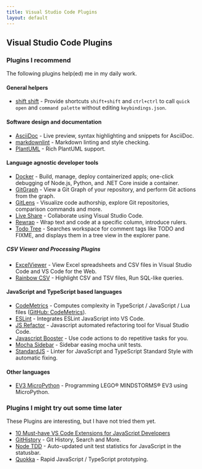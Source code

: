 ```yaml
---
title: Visual Studio Code Plugins
layout: default
---
```

## Visual Studio Code Plugins

### Plugins I recommend

The following plugins help(ed) me in my daily work.

#### General helpers

* [shift shift](https://marketplace.visualstudio.com/items?itemName=ahgood.shift-shift) - Provide shortcuts `shift+shift` and `ctrl+ctrl` to call `quick open` and `command palette` without editing `keybindings.json`.

#### Software design and documentation

* [AsciiDoc](https://github.com/asciidoctor/asciidoctor-vscode) - Live preview, syntax highlighting and snippets for AsciiDoc.
* [markdownlint](https://marketplace.visualstudio.com/items?itemName=DavidAnson.vscode-markdownlint) - Markdown linting and style checking.
* [PlantUML](https://github.com/qjebbs/vscode-plantuml) - Rich PlantUML support.

#### Language agnostic developer tools

* [Docker](https://github.com/microsoft/vscode-docker) - Build, manage, deploy containerized appls; one-click debugging of Node.js, Python, and .NET Core inside a container.
* [GitGraph](https://github.com/mhutchie/vscode-git-graph) - View a Git Graph of your repository, and perform Git actions from the graph.
* [GitLens](https://github.com/eamodio/vscode-gitlens) - Visualize code authorship, explore Git repositories, comparison commands and more.
* [Live Share](https://docs.microsoft.com/en-us/visualstudio/liveshare/use/vscode) - Collaborate using Visual Studio Code.
* [Rewrap](https://stkb.github.io/Rewrap/) - Wrap text and code at a specific column, introduce rulers.
* [Todo Tree](https://marketplace.visualstudio.com/items?itemName=Gruntfuggly.todo-tree) - Searches workspace for comment tags like TODO and FIXME, and displays them in a tree view in the explorer pane.

##### CSV Viewer and Processing Plugins

* [ExcelViewer](https://marketplace.visualstudio.com/items?itemName=GrapeCity.gc-excelviewer) - View Excel spreadsheets and CSV files in Visual Studio Code and VS Code for the Web.
* [Rainbow CSV](https://marketplace.visualstudio.com/items?itemName=mechatroner.rainbow-csv) - Highlight CSV and TSV files, Run SQL-like queries.

#### JavaScript and TypeScript based languages

* [CodeMetrics](https://marketplace.visualstudio.com/items?itemName=kisstkondoros.vscode-codemetrics) - Computes complexity in TypeScript / JavaScript / Lua files ([GitHub: CodeMetrics](https://github.com/kisstkondoros/codemetrics)).
* [ESLint](https://marketplace.visualstudio.com/items?itemName=dbaeumer.vscode-eslint) - Integrates ESLint JavaScript into VS Code.
* [JS Refactor](https://marketplace.visualstudio.com/items?itemName=cmstead.jsrefactor) - Javascript automated refactoring tool for Visual Studio Code.
* [Javascript Booster](https://marketplace.visualstudio.com/items?itemName=sburg.vscode-javascript-booster) - Use code actions to do repetitive tasks for you.
* [Mocha Sidebar](https://marketplace.visualstudio.com/items?itemName=maty.vscode-mocha-sidebar) - Sidebar easing mocha unit tests.
* [StandardJS](https://github.com/standard/vscode-standard) - Linter for JavaScript and TypeScript Standard Style with automatic fixing.

#### Other languages

* [EV3 MicroPython](https://marketplace.visualstudio.com/items?itemName=lego-education.ev3-micropython) - Programming LEGO® MINDSTORMS® EV3 using MicroPython.

### Plugins I might try out some time later

These Plugins are interesting, but I have not tried them yet.

* [10 Must-have VS Code Extensions for JavaScript Developers](https://www.sitepoint.com/vs-code-extensions-javascript-developers/)
* [GitHistory](https://github.com/DonJayamanne/gitHistoryVSCode) - Git History, Search and More.
* [Node TDD](https://marketplace.visualstudio.com/items?itemName=prashaantt.node-tdd) - Auto-updated unit test statistics for JavaScript in the statusbar.
* [Quokka](https://marketplace.visualstudio.com/items?itemName=WallabyJs.quokka-vscode) - Rapid JavaScript / TypeScript prototyping.
